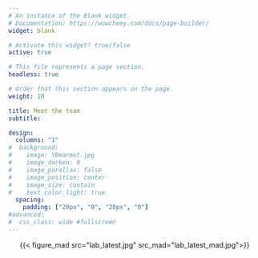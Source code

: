 ```yaml
---
# An instance of the Blank widget.
# Documentation: https://wowchemy.com/docs/page-builder/
widget: blank

# Activate this widget? true/false
active: true

# This file represents a page section.
headless: true

# Order that this section appears on the page.
weight: 10

title: Meet the team
subtitle:

design:
  columns: "1"
#  background:
#    image: YBmarmot.jpg
#    image_darken: 0
#    image_parallax: false
#    image_position: center
#    image_size: contain
#    text_color_light: true
  spacing:
    padding: ["20px", "0", "20px", "0"]
#advanced:
#  css_class: wide #fullscreen
---
```


<center>{{< figure_mad src="lab_latest.jpg" src_mad="lab_latest_mad.jpg">}}</center>

